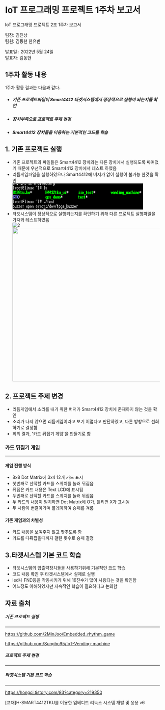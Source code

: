 # IoT 프로그래밍 프로젝트 1주차 보고서

IoT 프로그래밍 프로젝트 2조 1주차 보고서

팀장: 김진상<br>팀원: 김동현 한유빈

발표일 : 2022년 5월 24일<br>발표자: 김동현







## 1주차 활동 내용

1주차 활동 결과는 다음과 같다.

- ##### 기존 프로젝트파일이 Smart4412 타겟시스템에서 정상적으로 실행이 되는지를 확인

- ##### 장치부족으로 프로젝트 주제 변경

- ##### Smart4412 장치들을 이용하는 기본적인 코드를 학습









## 1. 기존 프로젝트 실행

- 기존 프로젝트의 파일들은 Smart4412 장치와는 다른 장치에서 실행되도록 짜여졌기 때문에 우선적으로 Smart4412 장치에서 테스트 하였음
- 리듬게임파일을 실행하였으나 Smart4412에 버저가 없어 실행이 불가능 한것을 확인<br> ![1](.\img\1.PNG)
- 타겟시스템이 정상적으로 실행되는지를 확인하기 위해 다른 프로젝트 실행파일을 가져와 테스트하였음<br>![2](C:\Users\eldkf\OneDrive\Documents\GitHub\IOT2\img\2.PNG)<img src="C:\Users\eldkf\OneDrive\Documents\GitHub\IOT2\img\3.jpg" width="500" height="500"/>











## 2. 프로젝트 주제 변경

- 리듬게임에서 소리를 내기 위한 버저가 Smart4412 장치에 존재하지 않는 것을 확인
- 소리가 나지 않으면 리듬게임이라고 보기 어렵다고 판단하였고, 다른 방향으로 선회하기로 결정함
- 회의 결과, '카드 뒤집기 게임'을 만들기로 함



### 카드 뒤집기 게임 

---

#### 게임 진행 방식

- 8x8 Dot Matrix에 3x4 12개 카드 표시
- 첫번째로 선택할 카드를 스위치를 눌러 뒤집음
- 뒤집은 카드 내용은 Text LCD에 표시됨
- 두번째로 선택할 카드를 스위치를 눌러 뒤집음
- 두 카드의 내용이 일치하면 Dot Matrix에 O가, 틀리면 X가 표시됨
- 두 사람이 번갈아가며 플레이하여 승패를 겨룸



#### 기존 게임과의 차별성

- 카드 내용을 보여주지 않고 맞추도록 함
- 카드를 다뒤집을때까지 걸린 횟수로 승패 결정









## 3.타겟시스템 기본 코드 학습

- 타겟시스템의 입출력장치들을 사용하기위해 기본적인 코드 학습
- 코드 내용 확인 후 타겟시스템에서 실제로 실행
- led나 FND등을 작동시키기 위해 16진수가 많이 사용되는 것을 확인함
- 어느정도 이해하였지만 지속적인 학습이 필요하다고 논의함











## 자료 출처

##### 기존 프로젝트 실행

---

https://github.com/2MinJoo/Embedded_rhythm_game

https://github.com/Sungho95/IoT-Vending-machine

##### 프로젝트 주제 변경

---

##### 타겟시스템 기본 코드 학습

---

https://hongci.tistory.com/83?category=219350

[교재]H-SMART4412TKU를 이용한 임베디드 리눅스 시스템 개발 및 응용 v6

















